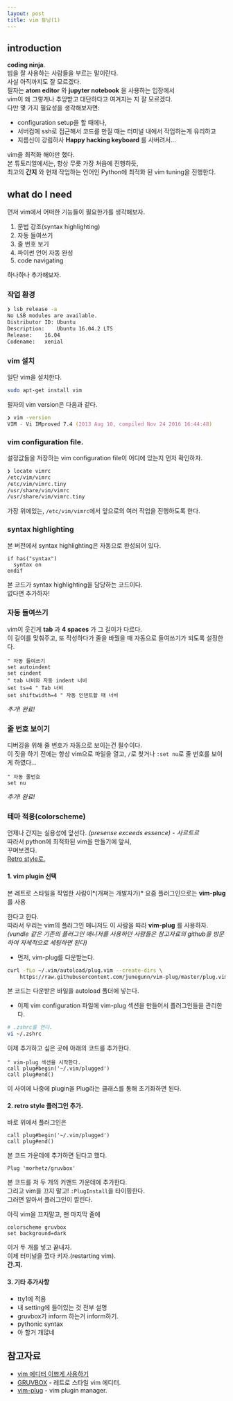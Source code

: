 ```yaml
---
layout: post
title: vim 튜닝(1)
---
```


## introduction

**coding ninja**. <br>
 빔을 잘 사용하는 사람들을 부르는 말이란다. <br>
사실 아직까지도 잘 모르겠다. <br>
필자는 **atom editor** 와 **jupyter notebook** 을 사용하는 입장에서 <br>
vim이 왜 그렇게나 추앙받고 대단하다고 여겨지는 지 잘 모르겠다. <br>
다만 몇 가지 필요성을 생각해보자면: <br>
* configuration setup을 할 때에나, <br>
* 서버컴에 ssh로 접근해서 코드를 만질 때는 터미널 내에서 작업하는게 유리하고 <br>
* 지름신이 강림하사 **Happy hacking keyboard** 를 사버려서... <br>

vim을 최적화 해야만 했다. <br>
본 튜토리얼에서는, 항상 무릇 가장 처음에 진행하듯, <br>
최고의 **간지** 와 현재 작업하는 언어인 Python에 최적화 된 vim tuning을 진행한다. <br>

## what do I need

먼저 vim에서 어떠한 기능들이 필요한가를 생각해보자. <br>
1. 문법 강조(syntax highlighting)
2. 자동 들여쓰기
3. 줄 번호 보기
4. 파이썬 언어 자동 완성
5. code navigating

하나하나 추가해보자. <br>

### 작업 환경
```zsh  
❯ lsb_release -a
No LSB modules are available.
Distributor ID:	Ubuntu
Description:	Ubuntu 16.04.2 LTS
Release:	16.04
Codename:	xenial
```

### vim 설치
일단 vim을 설치한다.
```zsh
sudo apt-get install vim
```
필자의 vim version은 다음과 같다.
```zsh
❯ vim -version                                                               
VIM - Vi IMproved 7.4 (2013 Aug 10, compiled Nov 24 2016 16:44:48)
```

### vim configuration file.
설정값들을 저장하는 vim configuration file이 어디에 있는지 먼저 확인하자.
```zsh
❯ locate vimrc
/etc/vim/vimrc
/etc/vim/vimrc.tiny
/usr/share/vim/vimrc
/usr/share/vim/vimrc.tiny
```
가장 위에있는, ```/etc/vim/vimrc```에서 앞으로의 여러 작업을 진행하도록 한다. <br>

### syntax highlighting
본 버전에서 syntax highlighting은 자동으로 완성되어 있다. <br>
```vim
if has("syntax")
  syntax on
endif
```
본 코드가 syntax highlighting을 담당하는 코드이다.<br>
없다면 추가하자! <br>

### 자동 들여쓰기
vim이 웃긴게 **tab** 과 **4 spaces** 가 그 길이가 다르다. <br>
이 길이를 맞춰주고, 또 작성하다가 줄을 바꿨을 때 자동으로 들여쓰기가 되도록 설정한다. <br>
```vim
" 자동 들여쓰기
set autoindent
set cindent
" tab 너비와 자동 indent 너비
set ts=4 " Tab 너비
set shiftwidth=4 " 자동 인덴트할 때 너비
```
*추가! 완료!* <br>

### 줄 번호 보이기
디버깅을 위해 줄 번호가 자동으로 보이는건 필수이다. <br>
이 짓을 하기 전에는 항상 vim으로 파일을 열고, ```/```로 찾거나 ```:set nu```로 줄 번호를 보이게 하였다... <br>
```vim
" 자동 줄번호
set nu
```
*추가! 완료!* <br>

### 테마 적용(colorscheme)
언제나 간지는 실용성에 앞선다. *(presense exceeds essence) - 사르트르* <br>
따라서 python에 최적화된 vim을 만들기에 앞서, <br>
꾸며보겠다.<br>
[Retro style로.](https://github.com/morhetz/gruvbox) <br>

#### 1. vim plugin 선택
본 레트로 스타일을 작업한 사람이*(개쩌는 개발자가)* 요즘 플러그인으로는 **vim-plug** 를 사용

한다고 한다. <br>
따라서 우리는 vim의 플러그인 매니저도 이 사람을 따라 **vim-plug** 를 사용하자. <br>
*(vundle 같은 기존의 플러그인 매니저를 사용하던 사람들은 참고자료의 github을 방문하여 자체적으로 세팅하면 된다)* <br>

* 먼저, vim-plug를 다운받는다.<br>
```zsh
curl -fLo ~/.vim/autoload/plug.vim --create-dirs \
    https://raw.githubusercontent.com/junegunn/vim-plug/master/plug.vim
```
본 코드는 다운받은 바일을 autoload 폴더에 넣는다. <br>

* 이제 vim configuration 파일에 vim-plug 섹션을 만들어서 플러그인들을 관리한다. <br>
```zsh
# .zshrc를 연다.
vi ~/.zshrc
```
이제 추가하고 싶은 곳에 아래의 코드를 추가한다.
```vim
" vim-plug 섹션을 시작한다.
call plug#begin('~/.vim/plugged')
call plug#end()
```
이 사이에 나중에 plugin을 Plug라는 클래스를 통해 초기화하면 된다. <br>

#### 2. retro style 플러그인 추가.
바로 위에서 플러그인은
```vim
call plug#begin('~/.vim/plugged')
call plug#end()
```
본 코드 가운데에 추가하면 된다고 했다. <br>
```vim
Plug 'morhetz/gruvbox'
```
본 코드를 저 두 개의 커맨드 가운데에 추가한다. <br>
그리고 vim을 끄지 말고! ```:PlugInstall```을 타이핑한다. <br>
그러면 알아서 플러그인이 깔린다. <br>

아직 vim을 끄지말고, 맨 마지막 줄에
```vim
colorscheme gruvbox
set background=dark
```
이거 두 개를 넣고 끝내자. <br>
이제 터미널을 껐다 키자.(restarting vim). <br>
**간.지.** <br>

#### 3. 기타 추가사항
* tty1에 적용
* 내 setting에 들어있는 것 전부 설명
* gruvbox가 inform 하는거 inform하기.
* pythonic syntax
* 아 할거 개많네



## 참고자료
* [vim 에디터 이쁘게 사용하기](https://medium.com/sunhyoups-story/vim-%EC%97%90%EB%94%94%ED%84%B0-%EC%9D%B4%EC%81%98%EA%B2%8C-%EC%82%AC%EC%9A%A9%ED%95%98%EA%B8%B0-5b6b8d546017)
* [GRUVBOX](https://github.com/morhetz/gruvbox) - 레트로 스타일 vim 에디터.
* [vim-plug](https://github.com/junegunn/vim-plug) - vim plugin manager.

